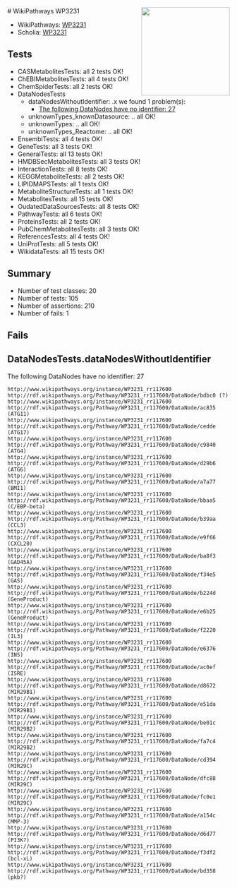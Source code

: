 <img style="float: right; width: 200px" src="https://upload.wikimedia.org/wikipedia/commons/thumb/8/83/Wplogo_with_text_500.png/640px-Wplogo_with_text_500.png" />
# WikiPathways WP3231

* WikiPathways: [WP3231](https://new.wikipathways.org/pathways/WP3231)
* Scholia: [WP3231](https://scholia.toolforge.org/wikipathways/WP3231)
## Tests
* CASMetabolitesTests: all 2 tests OK!
* ChEBIMetabolitesTests: all 4 tests OK!
* ChemSpiderTests: all 2 tests OK!
* DataNodesTests
    * dataNodesWithoutIdentifier: .x we found 1 problem(s):
        * [The following DataNodes have no identifier: 27](#8792c4b6)
    * unknownTypes_knownDatasource: .. all OK!
    * unknownTypes: .. all OK!
    * unknownTypes_Reactome: .. all OK!
* EnsemblTests: all 4 tests OK!
* GeneTests: all 3 tests OK!
* GeneralTests: all 13 tests OK!
* HMDBSecMetabolitesTests: all 3 tests OK!
* InteractionTests: all 8 tests OK!
* KEGGMetaboliteTests: all 2 tests OK!
* LIPIDMAPSTests: all 1 tests OK!
* MetaboliteStructureTests: all 1 tests OK!
* MetabolitesTests: all 15 tests OK!
* OudatedDataSourcesTests: all 8 tests OK!
* PathwayTests: all 6 tests OK!
* ProteinsTests: all 2 tests OK!
* PubChemMetabolitesTests: all 3 tests OK!
* ReferencesTests: all 4 tests OK!
* UniProtTests: all 5 tests OK!
* WikidataTests: all 15 tests OK!


## Summary

* Number of test classes: 20
* Number of tests: 105
* Number of assertions: 210
* Number of fails: 1

## Fails

<a name="8792c4b6" />

## DataNodesTests.dataNodesWithoutIdentifier

The following DataNodes have no identifier: 27
```
http://www.wikipathways.org/instance/WP3231_rr117600 http://rdf.wikipathways.org/Pathway/WP3231_rr117600/DataNode/bdbc0 (?)
http://www.wikipathways.org/instance/WP3231_rr117600 http://rdf.wikipathways.org/Pathway/WP3231_rr117600/DataNode/ac835 (ATG11)
http://www.wikipathways.org/instance/WP3231_rr117600 http://rdf.wikipathways.org/Pathway/WP3231_rr117600/DataNode/cedde (ATG17)
http://www.wikipathways.org/instance/WP3231_rr117600 http://rdf.wikipathways.org/Pathway/WP3231_rr117600/DataNode/c9840 (ATG4)
http://www.wikipathways.org/instance/WP3231_rr117600 http://rdf.wikipathways.org/Pathway/WP3231_rr117600/DataNode/d29b6 (ATG6)
http://www.wikipathways.org/instance/WP3231_rr117600 http://rdf.wikipathways.org/Pathway/WP3231_rr117600/DataNode/a7a77 (BMI1)
http://www.wikipathways.org/instance/WP3231_rr117600 http://rdf.wikipathways.org/Pathway/WP3231_rr117600/DataNode/bbaa5 (C/EBP-beta)
http://www.wikipathways.org/instance/WP3231_rr117600 http://rdf.wikipathways.org/Pathway/WP3231_rr117600/DataNode/b39aa (CCL3)
http://www.wikipathways.org/instance/WP3231_rr117600 http://rdf.wikipathways.org/Pathway/WP3231_rr117600/DataNode/e9f66 (CXCL20)
http://www.wikipathways.org/instance/WP3231_rr117600 http://rdf.wikipathways.org/Pathway/WP3231_rr117600/DataNode/ba8f3 (GAD45A)
http://www.wikipathways.org/instance/WP3231_rr117600 http://rdf.wikipathways.org/Pathway/WP3231_rr117600/DataNode/f34e5 (GAS)
http://www.wikipathways.org/instance/WP3231_rr117600 http://rdf.wikipathways.org/Pathway/WP3231_rr117600/DataNode/b224d (GeneProduct)
http://www.wikipathways.org/instance/WP3231_rr117600 http://rdf.wikipathways.org/Pathway/WP3231_rr117600/DataNode/e6b25 (GeneProduct)
http://www.wikipathways.org/instance/WP3231_rr117600 http://rdf.wikipathways.org/Pathway/WP3231_rr117600/DataNode/f2220 (IL3)
http://www.wikipathways.org/instance/WP3231_rr117600 http://rdf.wikipathways.org/Pathway/WP3231_rr117600/DataNode/e6376 (INS)
http://www.wikipathways.org/instance/WP3231_rr117600 http://rdf.wikipathways.org/Pathway/WP3231_rr117600/DataNode/ac0ef (ISRE)
http://www.wikipathways.org/instance/WP3231_rr117600 http://rdf.wikipathways.org/Pathway/WP3231_rr117600/DataNode/d8672 (MIR29B1)
http://www.wikipathways.org/instance/WP3231_rr117600 http://rdf.wikipathways.org/Pathway/WP3231_rr117600/DataNode/e51da (MIR29B1)
http://www.wikipathways.org/instance/WP3231_rr117600 http://rdf.wikipathways.org/Pathway/WP3231_rr117600/DataNode/be01c (MIR29B2)
http://www.wikipathways.org/instance/WP3231_rr117600 http://rdf.wikipathways.org/Pathway/WP3231_rr117600/DataNode/fa7c4 (MIR29B2)
http://www.wikipathways.org/instance/WP3231_rr117600 http://rdf.wikipathways.org/Pathway/WP3231_rr117600/DataNode/cd394 (MIR29C)
http://www.wikipathways.org/instance/WP3231_rr117600 http://rdf.wikipathways.org/Pathway/WP3231_rr117600/DataNode/dfc88 (MIR29C)
http://www.wikipathways.org/instance/WP3231_rr117600 http://rdf.wikipathways.org/Pathway/WP3231_rr117600/DataNode/fc0e1 (MIR29C)
http://www.wikipathways.org/instance/WP3231_rr117600 http://rdf.wikipathways.org/Pathway/WP3231_rr117600/DataNode/a154c (MMP-3)
http://www.wikipathways.org/instance/WP3231_rr117600 http://rdf.wikipathways.org/Pathway/WP3231_rr117600/DataNode/d6d77 (PI3K?)
http://www.wikipathways.org/instance/WP3231_rr117600 http://rdf.wikipathways.org/Pathway/WP3231_rr117600/DataNode/f3df2 (bcl-xL)
http://www.wikipathways.org/instance/WP3231_rr117600 http://rdf.wikipathways.org/Pathway/WP3231_rr117600/DataNode/bd358 (pkb?)
```

